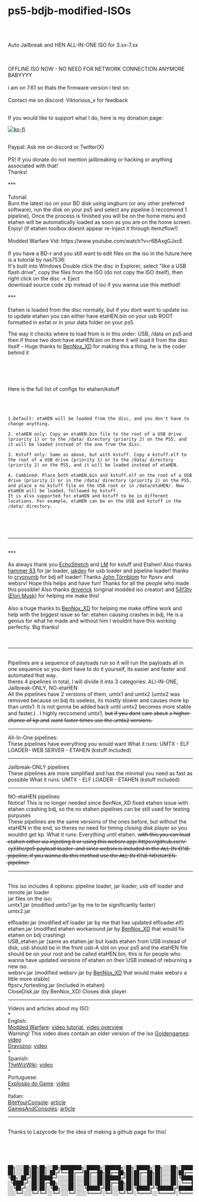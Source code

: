 # ps5-bdjb-modified-ISOs
<br />
<br />

Auto Jailbreak and HEN ALL-IN-ONE ISO for 3.xx-7.xx

<br />
<br />
OFFLINE ISO NOW - NO NEED FOR NETWORK CONNECTION ANYMORE BABYYYY
<br />
<br />
i am on 7.61 so thats the firmware version i test on
<br />
<br />
Contact me on discord: Viktorious_x for feedback
<br />
<br />

If you would like to support what I do, here is my donation page:
<br />

[![ko-fi](https://www.ko-fi.com/img/githubbutton_sm.svg)](https://ko-fi.com/viktorious)

<br />
Paypal: Ask me on discord or Twitter(X)
<br />
<br />
PS! If you donate do not mention jailbreaking or hacking or anything associated with that!
<br />
Thanks!
<br />
<br />
***
<br />
<br /> 
Tutorial: 
<br />
Burn the latest iso on your BD disk using imgburn (or any other preferred software), run the disk on your ps5 and select any pipeline (i reccomend 1. pipeline), Once the process is finished you will be on the home menu and etahen will be automatically loaded as soon as you are on the home screen. Enjoy! (if etahen toolbox doesnt appear re-inject it through itemzflow!) 
<br />
<br />
Modded Warfare Vid: https://www.youtube.com/watch?v=r6BAxgGJxcE 
<br />
<br />
If you have a BD-r and you still want to edit files on the iso in the future here is a tutorial by nas7536:
<br />
It's built into Windows
Double click the disc in Explorer, select "like a USB flash drive", copy the files from the ISO (do not copy the ISO itself), then right click on the disc -> Eject
<br />
download source code zip instead of iso if you wanna use this method!
<br />
<br />
***
<br />
<br />
Etahen is loaded from the disc normally, but if you dont want to update iso to update etahen you can either have etaHEN.bin on your usb ROOT formatted in exfat or in your data folder on your ps5.
<br />

The way it checks where to load from is in this order: USB, /data on ps5 and then if those two dont have etaHEN.bin on there it will load it from the disc itself - Huge thanks to
 [BenNox_XD](https://github.com/BenNoxXD) for making this a thing, he is the coder behind it

<br />
<br />
<br />
<br />
Here is the full list of configs for etahen/kstuff
<br />
<br />
<br />
<br />

```
1.Default: etaHEN will be loaded from the disc, and you don't have to change anything.

2. etaHEN only: Copy an etaHEN.bin file to the root of a USB drive (priority 1) or to the /data/ directory (priority 2) on the PS5, and it will be loaded instead of the one from the disc.

3. Kstuff only: Same as above, but with kstuff. Copy a kstuff.elf to the root of a USB drive (priority 1) or to the /data/ directory (priority 2) on the PS5, and it will be loaded instead of etaHEN.

4. Combined: Place both etaHEN.bin and kstuff.elf on the root of a USB drive (priority 1) or in the /data/ directory (priority 2) on the PS5, and place a no_kstuff file on the USB root or in /data/etaHEN/. Now etaHEN will be loaded, followed by kstuff.
It is also supported for etaHEN and kstuff to be in different locations. For example, etaHEN can be on the USB and kstuff in the /data/ directory.
```

<br />
<br />
<br />

***

<br />
***

As always thank you [EchoStretch](https://github.com/Echostretch) and [LM](https://github.com/LightningMods) for kstuff and Etahen! Also thanks [hammer 83](https://github.com/hammer-83) for jar loader, [iakdev](https://github.com/iakdev) for usb loader and pipeline loader! thanks to [cryonumb](https://github.com/cryonumb) for bdj elf loader! Thanks [John Törnblom](https://github.com/john-tornblom) for ftpsrv and websrv!
 Hope this helps and have fun! Thanks for all the people who made this possible! Also thanks [driverick](https://github.com/DriveRick) (original modded iso creator) and [54f3ty (Elon Musk)](https://github.com/54f3ty) for helping me make this!
<br />
<br />
Also a huge thanks to [BenNox_XD](https://github.com/BenNoxXD) for helping me make offline work and help with the biggest issue so far: etahen causing crashes in bdj, He is a genius for what he made and without him I wouldnt have this working perfectly. Big thanks!
<br />
<br />
<br />
__________________________________________________________________________________________________________________________________________________________________________________
<br />
Pipelines are a sequence of payloads run so it will run the payloads all in one sequence so you dont have to do it yourself, its easier and faster and automated that way.
<br />
theres 4 pipelines in total, I will divide it into 3 categories: ALl-IN-ONE, Jailbreak-ONLY, NO-etaHEN
<br />
All the pipelines have 2 versions of them, umtx1 and umtx2 (umtx2 was removed because on bdj its useless, its mostly slower and causes more kp than umtx1. It is not gonna be added back until umtx2 becomes more stable and faster.) . I highly reccomend umtx1, b̶u̶t̶ i̶f̶ y̶o̶u̶ d̶o̶n̶t̶ c̶a̶r̶e̶ a̶b̶o̶u̶t̶ a̶ h̶i̶g̶h̶e̶r̶ c̶h̶a̶n̶c̶e̶ o̶f̶ k̶p̶ a̶n̶d̶ w̶a̶n̶t̶ f̶a̶s̶t̶e̶r̶ t̶i̶m̶e̶s̶ u̶s̶e̶ t̶h̶e̶ u̶m̶t̶x̶2̶ v̶e̶r̶s̶i̶o̶n̶s̶.

__________________________________________________________________________________________________________________________________________________________________________________
All-In-One pipelines:
<br />
These pipelines have everything you would want
What it runs: UMTX - ELF LOADER- WEB SERVER - ETAHEN (kstuff included) 

__________________________________________________________________________________________________________________________________________________________________________________
Jailbreak-ONLY pipelines
<br />
These pipelines are more simplified and has the minimal you need as fast as possible
What it runs: UMTX - ELF LOADER - ETAHEN (kstuff included) 

__________________________________________________________________________________________________________________________________________________________________________________
NO-etaHEN pipelines
<br />
Notice! This is no longer needed since BenNox_XD fixed etahen issue with etahen crashing bdj, so the no etahen pipelines can be still used for testing purpuses
<br />
These pipelines are the same versions of the ones before, but without the etaHEN in the end, so theres no need for timing closing disk player so you wouldnt get kp.
What it runs: Everything until etahen.
w̶i̶t̶h̶ ̶t̶h̶i̶s̶ ̶y̶o̶u̶ ̶c̶a̶n̶ ̶l̶o̶a̶d̶ ̶e̶t̶a̶h̶e̶n̶ ̶e̶i̶t̶h̶e̶r̶ ̶v̶i̶a̶ ̶i̶n̶j̶e̶c̶t̶i̶n̶g̶ ̶i̶t̶ ̶o̶r̶ ̶u̶s̶i̶n̶g̶ ̶t̶h̶i̶s̶ ̶w̶e̶b̶s̶r̶v̶ ̶a̶p̶p̶:̶ ̶h̶t̶t̶p̶s̶:̶/̶/̶g̶i̶t̶h̶u̶b̶.̶c̶o̶m̶/̶c̶y̶3̶3̶h̶c̶/̶p̶s̶5̶-̶p̶a̶y̶l̶o̶a̶d̶-̶l̶o̶a̶d̶e̶r̶ ̶
̶a̶n̶d̶ ̶s̶i̶n̶c̶e̶ ̶w̶e̶b̶s̶r̶v̶ ̶i̶s̶ ̶i̶n̶c̶l̶u̶d̶e̶d̶ ̶i̶n̶ ̶t̶h̶e̶ ̶A̶L̶L̶-̶I̶N̶-̶O̶N̶E̶ ̶p̶i̶p̶e̶l̶i̶n̶e̶,̶ ̶i̶f̶ ̶y̶o̶u̶ ̶w̶a̶n̶n̶a̶ ̶d̶o̶ ̶t̶h̶i̶s̶ ̶m̶e̶t̶h̶o̶d̶ ̶u̶s̶e̶ ̶t̶h̶e̶ ̶A̶L̶L̶-̶I̶N̶-̶O̶N̶E̶-̶N̶O̶e̶t̶a̶H̶E̶N̶ ̶p̶i̶p̶e̶l̶i̶n̶e̶!̶

__________________________________________________________________________________________________________________________________________________________________________________
<br />
This iso includes 4 options: pipeline loader, jar loader, usb elf loader and remote jar loader
<br />
jar files on the iso:
<br />
umtx1.jar (modified umtx1 jar by me to be significantly faster)
<br />
umtx2.jar
<br />

 elfloader.jar (modified elf loader jar by me that has updated elfloader.elf)
<br />
 etahen.jar (modified etahen workaround jar by [BenNox_XD](https://github.com/BenNoxXD) that would fix etahen on bdj crashing) 
<br />
USB_etahen.jar (same as etahen.jar but loads etahen from USB instead of disk, usb should be in the front usb-A slot on your ps5 and the etaHEN file should be on your root and be called etaHEN.bin, this is for people who wanna have updated versions of etahen on their USB instead of reburning a new iso.
<br />
websrv.jar (modified websrv jar by [BenNox_XD](https://github.com/BenNoxXD) that would make websrv a little more stable)
<br />
ftpsrv_fortesting.jar (included in etahen)
<br />
CloseDisk.jar (by BenNox_XD) Closes disk player.


__________________________________________________________________________________________________________________________________________________________________________________

Videos and articles about my ISO:
<br />
*
<br />
English:
<br />
[Modded Warfare](https://www.youtube.com/@MODDEDWARFARE): [video tutorial](https://www.youtube.com/watch?v=r6BAxgGJxcE), [video overview
<br />](https://youtu.be/7MhVjhboDkU?t=766) Warning! This video does contain an older version of the iso
[Goldengames](https://www.youtube.com/@goldengames7890): [video](https://www.youtube.com/watch?v=D8-2zQ6Q-6o)
<br />
[Dravszoo](https://www.youtube.com/@dravszoo): [video](https://www.youtube.com/watch?v=a7BSuP_oIEo)
<br />
*
<br />
Spanish:
<br />
[TheWizWiki](https://www.youtube.com/@TheWizWiki): [video](https://www.youtube.com/watch?v=_ONNqFJh66w)
<br />
*
<br />
Portuguese:
<br />
[Explosão do Game](https://www.youtube.com/@Explosaodogame): [video](https://www.youtube.com/watch?v=qzMQtuYvHz0)
<br />
*
<br />
Italian:
<br />
[BiteYourConsole](https://x.com/BiteYourConsole): [article](https://www.biteyourconsole.net/2025/05/02/scena-ps5-rilasciato-ps5-bdjb-modified-iso-v1-10-nuova-iso-modificata-per-i-firmware-6-xx-e-7-xx-della-console-playstation-5/?fsp_sid=24213)
<br />
[GamesAndConsoles](https://x.com/GAMESANDCON): [article](https://www.gamesandconsoles.net/ps5-rilasciato-ps5-bdjb-modified-iso-v1-11-jailbreak-offline-senza-connessione-internet/)
***
<br />
Thanks to Lazycode for the idea of making a github page for this!
<br />
<br />
<br />
<br />
<br />

```
██╗░░░██╗██╗██╗░░██╗████████╗░█████╗░██████╗░██╗░█████╗░██╗░░░██╗░██████╗
██║░░░██║██║██║░██╔╝╚══██╔══╝██╔══██╗██╔══██╗██║██╔══██╗██║░░░██║██╔════╝
╚██╗░██╔╝██║█████═╝░░░░██║░░░██║░░██║██████╔╝██║██║░░██║██║░░░██║╚█████╗░
░╚████╔╝░██║██╔═██╗░░░░██║░░░██║░░██║██╔══██╗██║██║░░██║██║░░░██║░╚═══██╗
░░╚██╔╝░░██║██║░╚██╗░░░██║░░░╚█████╔╝██║░░██║██║╚█████╔╝╚██████╔╝██████╔╝
░░░╚═╝░░░╚═╝╚═╝░░╚═╝░░░╚═╝░░░░╚════╝░╚═╝░░╚═╝╚═╝░╚════╝░░╚═════╝░╚═════╝░
```
